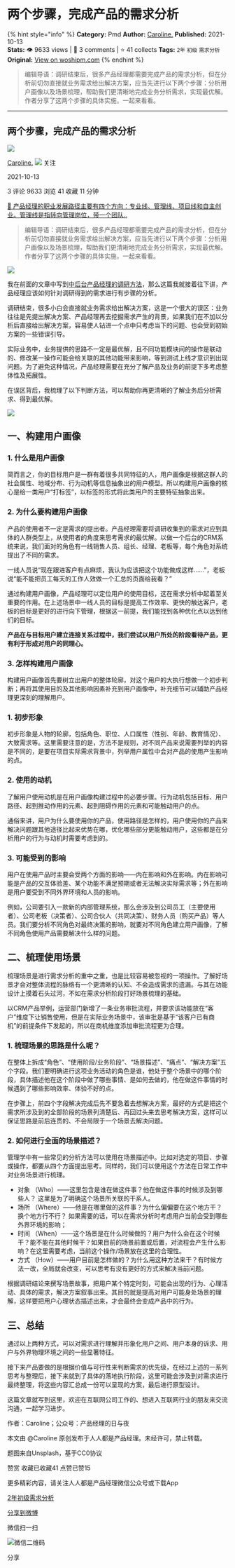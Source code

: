 # 两个步骤，完成产品的需求分析
{% hint style="info" %}
**Category:** Pmd
**Author:** [Caroline.](https://www.woshipm.com/u/861641)
**Published:** 2021-10-13  
**Stats:** 👁️ 9633 views | 💬 3 comments | ⭐ 41 collects
**Tags:** `2年` `初级` `需求分析`
**Original:** [View on woshipm.com](https://www.woshipm.com/pmd/5168841.html)
{% endhint %}
> 编辑导语：调研结束后，很多产品经理都需要完成产品的需求分析，但在分析前切勿直接就业务需求给出解决方案，应当先进行以下两个步骤：分析用户画像以及场景梳理，帮助我们更清晰地完成业务分析需求，实现最优解。作者分享了这两个步骤的具体实施，一起来看看。

---

## 两个步骤，完成产品的需求分析

[![](https://image.woshipm.com/wp-files/2021/10/z8EJYAR6C7vI4STN7rzI.jpg!/both/72x72)](https://www.woshipm.com/u/861641)

[Caroline.](https://www.woshipm.com/u/861641) ![](https://static.woshipm.com/tag/1101_1@2x.png) 关注

2021-10-13

3 评论 9633 浏览 41 收藏 11 分钟

[🔗 产品经理的职业发展路径主要有四个方向：专业线、管理线、项目线和自主创业。管理线是指转向管理岗位，带一个团队..](https://ke.qidianla.com/courses/90pm)

> 编辑导语：调研结束后，很多产品经理都需要完成产品的需求分析，但在分析前切勿直接就业务需求给出解决方案，应当先进行以下两个步骤：分析用户画像以及场景梳理，帮助我们更清晰地完成业务分析需求，实现最优解。作者分享了这两个步骤的具体实施，一起来看看。

![](https://image.woshipm.com/wp-files/2021/10/EWtAAKFKBFPXeXqCxqZw.jpg)

我在前面的文章中写到[中后台产品经理的调研方法](http://www.woshipm.com/pmd/3049692.html)，那么这篇我就接着往下讲，产品经理应该如何针对调研得到的需求进行有步骤的分析。

调研结束，很多小白会直接就业务需求给出解决方案，这是一个很大的误区：业务往往是先提出解决方案、产品经理再去挖掘需求产生的背景，如果我们在不加以分析后直接给出解决方案，容易使人钻进一个点中只考虑当下的问题、也会受到初始方案的一些错误引导。

实际业务中，业务提供的思路不一定是最优解，且不同功能模块间的操作是联动的、修改某一操作可能会给关联的其他功能带来影响，等到测试上线才意识到出现问题。为了避免这种情况，产品经理需要在充分了解产品及业务的前提下多考虑整体性及拓展性。

在误区背后，我梳理了以下判断方法，可以帮助你再更清晰的了解业务后分析需求、得到最优解。

![](https://image.woshipm.com/wp-files/2021/10/maQbjyp9DDjSaQ4BTFRL.png)

## 一、构建用户画像

### 1\. 什么是用户画像

简而言之，你的目标用户是一群有着很多共同特征的人，用户画像是根据这群人的社会属性、地域分布、行为动机等信息抽象出的用户模型。所以构建用户画像的核心是给一类用户“打标签”，以标签的形式将此类用户的主要特征抽象出来。

### 2\. 为什么要构建用户画像

产品的使用者不一定是需求的提出者。产品经理需要将调研收集到的需求对应到具体的人群类型上，从使用者的角度来思考需求的最优解。以做一个后台的CRM系统来说，我们面对的角色有一线销售人员、组长、经理、老板等，每个角色对系统提出了不同的需求。

一线人员说“现在跟进客户有点麻烦，我认为应该把这个功能做成这样……”，老板说“能不能把员工每天的工作人效做一个汇总的页面给我看？”

通过构建用户画像，产品经理可以定位用户的使用目标，这在需求分析中起着至关重要的作用。在上述场景中一线人员的目标是提高工作效率、更快的触达客户，老板的目标是更好的进行向下管理，根据这一前提，我们能找到各种优化点以达到他们的目标。

**产品在与目标用户建立连接关系过程中，我们尝试以用户所处的阶段看待产品，更有利于形成对用户的同理心。**

### 3\. 怎样构建用户画像

构建用户画像首先要树立出用户的整体轮廓，对这个用户的大执行想做一个初步判断；再将其使用目的及其他影响因素补充到用户画像中，补充细节可以辅助产品经理更深刻的理解用户。

### 1\. 初步形象

初步形象是人物的轮廓，包括角色、职位、人口属性（性别、年龄、教育情况）、大致需求等。这里需要注意的是，方法不是规则，对不同产品来说需要列举的内容是不同的，是要在项目实际需求背景中，列举用户属性中会对产品的使用产生影响的点。

### 2\. 使用的动机

了解用户使用动机是在用户画像构建过程中的必要步骤。行为动机包括目标、用户路径、起到推动作用的元素、起到阻碍作用的元素和可能触动用户的点。

通俗来讲，用户为什么要使用你的产品，使用路径是怎样的，用户使用你的产品来解决问题跟其他途径比起来优势在哪，优化哪些部分更能触动用户，这些都是在分析用户的行为与动机时需要考虑到的。

### 3\. 可能受到的影响

用户在使用产品时主要会受两个方面的影响——内在影响和外在影响。内在影响可能是产品的交互体验差、某个功能不满足预期或者无法解决实际需求等；外在影响是用户要受到不同外界环境和人员的影响。

例如，公司要引入一款新的内部管理系统，那么会涉及到公司员工（主要使用者）、公司老板（决策者）、公司合伙人（共同决策）、财务人员（购买产品）等人员。我们要分析不同角色对最终决策的影响，就要对不同角色建立用户画像，了解不同角色使用产品需要解决什么样的问题。

## 二、梳理使用场景

梳理场景是进行需求分析的重中之重，也是比较容易被忽视的一项操作。了解好场景才会对整体流程的脉络有一个更清晰的认知、不会造成需求的遗漏。与其在功能设计上摸着石头过河，不如在需求分析阶段打好场景梳理的基础。

以CRM产品举例，运营部门新增了一条业务审批流程，并要求该功能放在“客户”维度下让销售使用，但是在实际业务场景中，该审批是基于“该客户已有商机”的前提条件下发起的，所以在商机维度添加审批流程更为合理。

### 1\. 梳理场景的思路是什么呢？

在整体上拆成“角色”、“使用阶段/业务阶段”、“场景描述”、“痛点”、“解决方案”五个字段。我们要明确进行这项业务活动的角色是谁，他处于整个场景中的哪个阶段，具体描述他在这个阶段中做了哪些事情、是如何去做的，他在做这件事情的时候遇到了哪些影响效率、体验不好的点。

在步骤上，前四个字段解决完成后先不要急着去想解决方案，最好的方式是把这个需求所涉及到的全部阶段的场景列清楚后、再回过头来去思考解决方案，这样可以保证思路是前后连贯的、不会局限于一个场景去解决问题。

### 2\. 如何进行全面的场景描述？

管理学中有一些常见的分析方法可以使用在场景描述中。比如对选定的项目、步骤或操作，都要从四个方面提出思考。同样的，我们可以使用这个方法在日常工作中对业务场景进行梳理。

*   对象 （Who）——这里包含是谁在做这件事？他在做这件事的时候涉及到哪些人？ 这里是为了明确这个场景所关联的干系人。
*   场所 （Where）——他是在哪里做的这件事？为什么偏偏要在这个地方干？换个地方行不行？ 如果需要的话，可以在需求分析时考虑用户当前会受到哪些外界环境的影响；
*   时间 （When）——这个场景是在什么时候做的？用户为什么会在这个时候干？能不能在其他时候干？如果目前的场景前置或后置，对流程会产生什么影响？在这里需要考虑，当前这个操作/场景放在这里的合理性。
*   方式 （How）——用户目前是怎样做的？为什么用这种方法来干？有时候方法一改，全局就会改变，可以思考有没有更好的方式来解决当前问题。

根据调研结论来撰写场景故事，把用户某个特定时刻，可能会出现的行为、心理活动、具体的需求，解决方案叙事出来。其目的就是提高对用户可能身处场景的理解，这样要把用户心理状态描述出来，才会最终会变成产品中的行为。

## 三、总结

通过以上两种方式，可以对需求进行理解并形象化用户之间、用户本身的诉求、用户与外界物理环境之间的一些显著特征。

接下来产品要做的是根据价值与可行性来判断需求的优先级，在经过上述的一系列思考与整理后，接下来就到了具体的落地执行阶段，这里可能会涉及到对需求进行最终整理，将这些内容汇总成一份可以呈现的方案，最后进行原型设计。

这篇文章就写到这里，欢迎在互联网公司工作的、想进入互联网行业的朋友来交流沟通，一起学习进步。

作者：Caroline；公众号：产品经理的日与夜

本文由 @Caroline 原创发布于人人都是产品经理。未经许可，禁止转载。

题图来自Unsplash，基于CC0协议

赞赏 收藏已收藏41 点赞已赞15

更多精彩内容，请关注人人都是产品经理微信公众号或下载App

[2年](https://www.woshipm.com/tag/2%e5%b9%b4)[初级](https://www.woshipm.com/tag/%e5%88%9d%e7%ba%a7)[需求分析](https://www.woshipm.com/tag/%e9%9c%80%e6%b1%82%e5%88%86%e6%9e%90)

[分享到微博](https://service.weibo.com/share/share.php?appkey=2775287854&title=两个步骤，完成产品的需求分析&url=https://www.woshipm.com/pmd/5168841.html&pic=https://image.woshipm.com/wp-files/2021/10/EWtAAKFKBFPXeXqCxqZw.jpg)

微信扫一扫

![微信二维码](https://api.pwmqr.com/qrcode/create/?url=https://www.woshipm.com/pmd/5168841.html)

分享